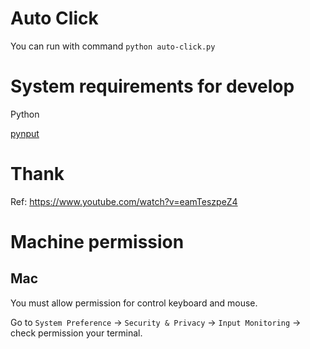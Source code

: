 # Auto Click

You can run with command `python auto-click.py`

# System requirements for develop

Python

[pynput](https://pypi.org/project/pynput/)

# Thank

Ref: https://www.youtube.com/watch?v=eamTeszpeZ4

# Machine permission

## Mac

You must allow permission for control keyboard and mouse.

Go to `System Preference` -> `Security & Privacy` -> `Input Monitoring` -> check permission your terminal.
